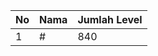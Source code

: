 | No | Nama            | Jumlah Level |
|----|-----------------|--------------|
| 1  | #    |    840        |
